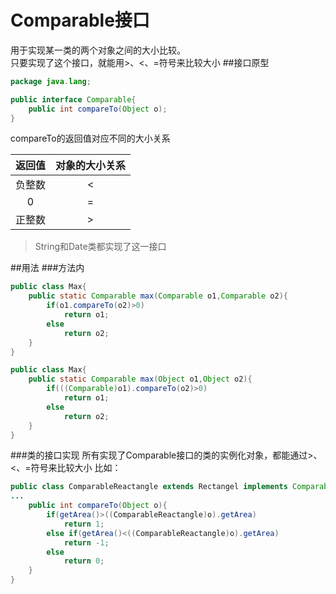Comparable接口
============
用于实现某一类的两个对象之间的大小比较。  
只要实现了这个接口，就能用>、<、=符号来比较大小
##接口原型
```java
package java.lang;

public interface Comparable{
    public int compareTo(Object o);
}
```
compareTo的返回值对应不同的大小关系

|返回值|对象的大小关系
|:----:|:------:
|负整数|<
|0|=
|正整数|>
>String和Date类都实现了这一接口

##用法
###方法内
```java
public class Max{
    public static Comparable max(Comparable o1,Comparable o2){
        if(o1.compareTo(o2)>0)
            return o1;
        else 
            return o2;
    }
}
```
```java
public class Max{
    public static Comparable max(Object o1,Object o2){
        if(((Comparable)o1).compareTo(o2)>0)
            return o1;
        else 
            return o2;
    }
}
```
###类的接口实现
所有实现了Comparable接口的类的实例化对象，都能通过>、<、=符号来比较大小
比如：
```java
public class ComparableReactangle extends Rectangel implements Comparable{
...
    public int compareTo(Object o){
        if(getArea()>((ComparableReactangle)o).getArea)
            return 1;
        else if(getArea()<((ComparableReactangle)o).getArea)
            return -1;
        else
            return 0;
    }
}

